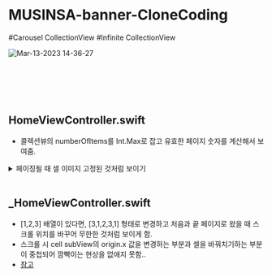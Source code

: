 # MUSINSA-banner-CloneCoding
#Carousel CollectionView #Infinite CollectionView

![Mar-13-2023 14-36-27](https://user-images.githubusercontent.com/94464179/224616704-805d5dff-59a5-4935-8ad3-fed299f57935.gif)

</br></br></br></br>


## HomeViewController.swift
- 콜렉션뷰의 numberOfItems를 Int.Max로 잡고 유효한 페이지 숫자를 계산해서 보여줌.
<details>
<summary>페이징될 때 셀 이미지 고정된 것처럼 보이기</summary>
<div markdown="1">

~~~swift
    func scrollViewDidScroll(_ scrollView: UIScrollView) {
        if collectionView.visibleCells.count > 0{
            let currentCell = collectionView.visibleCells[0] as! HomeBannerCell
            //f -> b) -에서 +
            currentCell.imageView.frame.origin.x = scrollView.contentOffset.x - currentCell.frame.origin.x
            
            if collectionView.visibleCells.count > 1{
                let nextCell = collectionView.visibleCells[1] as! HomeBannerCell
                nextCell.imageView.frame.origin.x = scrollView.contentOffset.x - nextCell.frame.origin.x
            }
        }
    }
~~~

</div>
</details>

</br>

## _HomeViewController.swift
- [1,2,3] 배열이 있다면, [3,1,2,3,1] 형태로 변경하고 처음과 끝 페이지로 왔을 때 스크롤 위치를 바꾸어 무한한 것처럼 보이게 함.
- 스크롤 시 cell subView의 origin.x 값을 변경하는 부분과 셀을 바꿔치기하는 부분이 중첩되어 깜빡이는 현상을 없애지 못함..
- [참고](https://ios-development.tistory.com/1197)
